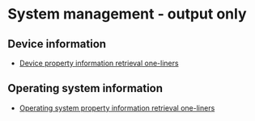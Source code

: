 
# System management - output only

## Device information

* [Device property information retrieval one-liners](device_information/device-property-information-retrieval.one-liners)

## Operating system information

* [Operating system property information retrieval one-liners](operating_system_information/operating-system-property-information-retrieval.one-liners)

